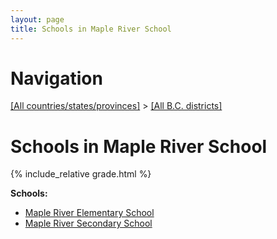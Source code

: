 ```yaml
---
layout: page
title: Schools in Maple River School
---
```

# Navigation

[[All countries/states/provinces]](../..) > [[All B.C. districts]](..)

# Schools in Maple River School

{% include_relative grade.html %}

**Schools:**

- [Maple River Elementary School](Maple_River_Elementary_School.md)
- [Maple River Secondary School](Maple_River_Secondary_School.md)
